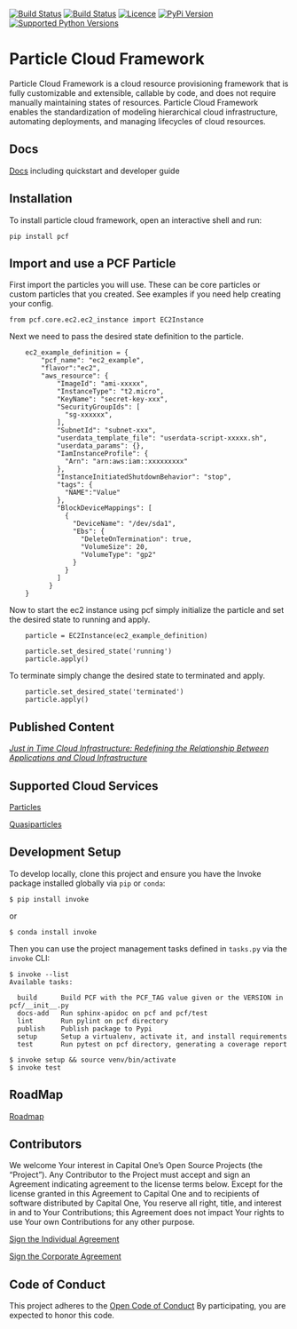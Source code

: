 [![Build Status](https://img.shields.io/travis/capitalone/Particle-Cloud-Framework/master.svg?label=master)](https://travis-ci.org/capitalone/Particle-Cloud-Framework)
[![Build Status](https://img.shields.io/travis/capitalone/Particle-Cloud-Framework/develop.svg?label=develop)](https://travis-ci.org/capitalone/Particle-Cloud-Framework)
[![Licence](https://img.shields.io/badge/license-Apache%202-blue.svg)](https://www.apache.org/licenses/LICENSE-2.0)
[![PyPi Version](https://img.shields.io/pypi/v/pcf.svg?maxAge=2592000)](https://pypi.org/project/pcf/)
[![Supported Python Versions](https://img.shields.io/pypi/pyversions/pcf.svg?label=Python)](https://pypi.org/project/pcf/)


# Particle Cloud Framework

Particle Cloud Framework is a cloud resource provisioning framework that is fully customizable and extensible, callable by code, and does not require manually maintaining states of resources. Particle Cloud Framework enables the standardization of modeling hierarchical cloud infrastructure, automating deployments, and managing lifecycles of cloud resources.

## Docs

[Docs](https://capitalone.github.io/Particle-Cloud-Framework/docs/build/html/index.html) including quickstart and developer guide

##

Installation
------------

To install particle cloud framework, open an interactive shell and run:

`pip install pcf`


Import and use a PCF Particle
-------------------------------

First import the particles you will use. These can be core particles or custom particles that you created.
See examples if you need help creating your config.

```
from pcf.core.ec2.ec2_instance import EC2Instance
```

Next we need to pass the desired state definition to the particle.

```
    ec2_example_definition = {
        "pcf_name": "ec2_example",
        "flavor":"ec2",
        "aws_resource": {
            "ImageId": "ami-xxxxx",
            "InstanceType": "t2.micro",
            "KeyName": "secret-key-xxx",
            "SecurityGroupIds": [
              "sg-xxxxxx",
            ],
            "SubnetId": "subnet-xxx",
            "userdata_template_file": "userdata-script-xxxxx.sh",
            "userdata_params": {},
            "IamInstanceProfile": {
              "Arn": "arn:aws:iam::xxxxxxxxx"
            },
            "InstanceInitiatedShutdownBehavior": "stop",
            "tags": {
              "NAME":"Value"
            },
            "BlockDeviceMappings": [
              {
                "DeviceName": "/dev/sda1",
                "Ebs": {
                  "DeleteOnTermination": true,
                  "VolumeSize": 20,
                  "VolumeType": "gp2"
                }
              }
            ]
          }
    }
```

Now to start the ec2 instance using pcf simply initialize the particle and set the desired state to running and apply.


```
    particle = EC2Instance(ec2_example_definition)

    particle.set_desired_state('running')
    particle.apply()
```


To terminate simply change the desired state to terminated and apply.


```
    particle.set_desired_state('terminated')
    particle.apply()
```

## Published Content

[*Just in Time Cloud Infrastructure:
Redefining the Relationship Between Applications and Cloud Infrastructure*](https://www.capitalone.com/tech/cloud/just-in-time-cloud-infrastructure)


## Supported Cloud Services

[Particles](https://capitalone.github.io/Particle-Cloud-Framework/docs/build/html/particlelist.html)

[Quasiparticles](https://capitalone.github.io/Particle-Cloud-Framework/docs/build/html/quasiparticlelist.html)

## Development Setup
To develop locally, clone this project and ensure you have the Invoke package installed globally via `pip` or `conda`:
```
$ pip install invoke
```

or

```
$ conda install invoke
```

Then you can use the project management tasks defined in `tasks.py` via the `invoke` CLI:
```
$ invoke --list
Available tasks:

  build      Build PCF with the PCF_TAG value given or the VERSION in pcf/__init__.py
  docs-add   Run sphinx-apidoc on pcf and pcf/test
  lint       Run pylint on pcf directory
  publish    Publish package to Pypi
  setup      Setup a virtualenv, activate it, and install requirements
  test       Run pytest on pcf directory, generating a coverage report

$ invoke setup && source venv/bin/activate
$ invoke test
```
## RoadMap

[Roadmap](https://capitalone.github.io/Particle-Cloud-Framework/docs/build/html/sections/roadmap.html)


## Contributors

We welcome Your interest in Capital One’s Open Source Projects (the
“Project”). Any Contributor to the Project must accept and sign an
Agreement indicating agreement to the license terms below. Except for
the license granted in this Agreement to Capital One and to recipients
of software distributed by Capital One, You reserve all right, title,
and interest in and to Your Contributions; this Agreement does not
impact Your rights to use Your own Contributions for any other purpose.

[Sign the Individual Agreement](https://docs.google.com/forms/d/19LpBBjykHPox18vrZvBbZUcK6gQTj7qv1O5hCduAZFU/viewform)

[Sign the Corporate Agreement](https://docs.google.com/forms/d/e/1FAIpQLSeAbobIPLCVZD_ccgtMWBDAcN68oqbAJBQyDTSAQ1AkYuCp_g/viewform?usp=send_form)


## Code of Conduct

This project adheres to the [Open Code of Conduct](https://developer.capitalone.com/single/code-of-conduct)
By participating, you are
expected to honor this code.

